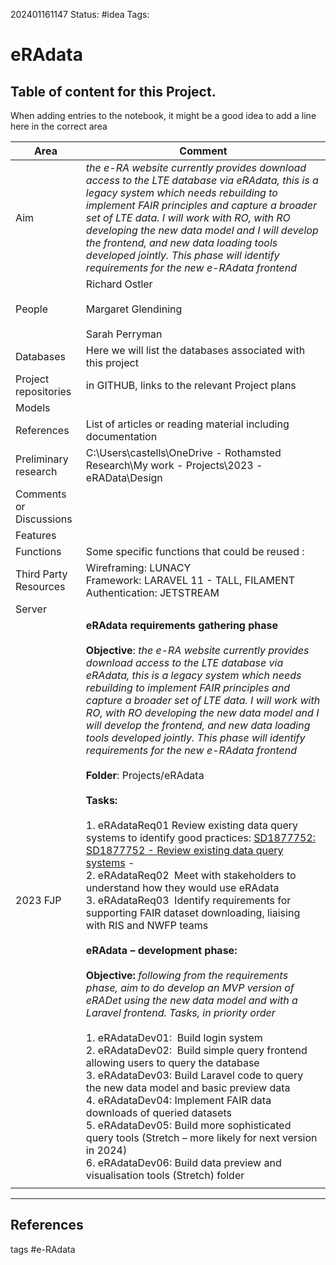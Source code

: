 202401161147
Status: #idea
Tags: 

# eRAdata

## Table of content for this Project. 

When adding entries to the notebook, it might be a good idea to add a line here in the correct area

| Area                    | Comment                                                                                                                                                                                                                                                                                                                                                                                                                                                                                                                                                                                                                                                                                                                                                                                                                                                                                                                                                                                                                                                                                                                                                                                                                                                                                                                                                                                                                                                                                                                                                                                                                                                         |
| ----------------------- | --------------------------------------------------------------------------------------------------------------------------------------------------------------------------------------------------------------------------------------------------------------------------------------------------------------------------------------------------------------------------------------------------------------------------------------------------------------------------------------------------------------------------------------------------------------------------------------------------------------------------------------------------------------------------------------------------------------------------------------------------------------------------------------------------------------------------------------------------------------------------------------------------------------------------------------------------------------------------------------------------------------------------------------------------------------------------------------------------------------------------------------------------------------------------------------------------------------------------------------------------------------------------------------------------------------------------------------------------------------------------------------------------------------------------------------------------------------------------------------------------------------------------------------------------------------------------------------------------------------------------------------------------------------- |
| Aim                     | _the e-RA website currently provides download access to the LTE database via eRAdata, this is a legacy system which needs rebuilding to implement FAIR principles and capture a broader set of LTE data. I will work with RO, with RO developing the new data model and I will develop the frontend, and new data loading tools developed jointly. This phase will identify requirements for the new e-RAdata frontend_                                                                                                                                                                                                                                                                                                                                                                                                                                                                                                                                                                                                                                                                                                                                                                                                                                                                                                                                                                                                                                                                                                                                                                                                                                         |
| People                  | Richard Ostler <br><br>Margaret Glendining<br><br>Sarah Perryman                                                                                                                                                                                                                                                                                                                                                                                                                                                                                                                                                                                                                                                                                                                                                                                                                                                                                                                                                                                                                                                                                                                                                                                                                                                                                                                                                                                                                                                                                                                                                                                                |
| Databases               | Here we will list the databases associated with this project                                                                                                                                                                                                                                                                                                                                                                                                                                                                                                                                                                                                                                                                                                                                                                                                                                                                                                                                                                                                                                                                                                                                                                                                                                                                                                                                                                                                                                                                                                                                                                                                    |
| Project repositories    | in GITHUB, links to the relevant Project plans                                                                                                                                                                                                                                                                                                                                                                                                                                                                                                                                                                                                                                                                                                                                                                                                                                                                                                                                                                                                                                                                                                                                                                                                                                                                                                                                                                                                                                                                                                                                                                                                                  |
| Models                  |                                                                                                                                                                                                                                                                                                                                                                                                                                                                                                                                                                                                                                                                                                                                                                                                                                                                                                                                                                                                                                                                                                                                                                                                                                                                                                                                                                                                                                                                                                                                                                                                                                                                 |
| References              | List of articles or reading material including documentation                                                                                                                                                                                                                                                                                                                                                                                                                                                                                                                                                                                                                                                                                                                                                                                                                                                                                                                                                                                                                                                                                                                                                                                                                                                                                                                                                                                                                                                                                                                                                                                                    |
| Preliminary research    | C:\Users\castells\OneDrive - Rothamsted Research\My work - Projects\2023 - eRAData\Design                                                                                                                                                                                                                                                                                                                                                                                                                                                                                                                                                                                                                                                                                                                                                                                                                                                                                                                                                                                                                                                                                                                                                                                                                                                                                                                                                                                                                                                                                                                                                                       |
| Comments or Discussions |                                                                                                                                                                                                                                                                                                                                                                                                                                                                                                                                                                                                                                                                                                                                                                                                                                                                                                                                                                                                                                                                                                                                                                                                                                                                                                                                                                                                                                                                                                                                                                                                                                                                 |
| Features                |                                                                                                                                                                                                                                                                                                                                                                                                                                                                                                                                                                                                                                                                                                                                                                                                                                                                                                                                                                                                                                                                                                                                                                                                                                                                                                                                                                                                                                                                                                                                                                                                                                                                 |
| Functions               | Some specific functions that could be reused :                                                                                                                                                                                                                                                                                                                                                                                                                                                                                                                                                                                                                                                                                                                                                                                                                                                                                                                                                                                                                                                                                                                                                                                                                                                                                                                                                                                                                                                                                                                                                                                                                  |
| Third Party Resources   | Wireframing: LUNACY <br>Framework: LARAVEL 11 - TALL, FILAMENT<br>Authentication: JETSTREAM                                                                                                                                                                                                                                                                                                                                                                                                                                                                                                                                                                                                                                                                                                                                                                                                                                                                                                                                                                                                                                                                                                                                                                                                                                                                                                                                                                                                                                                                                                                                                                                                                          |
| Server                  |                                                                                                                                                                                                                                                                                                                                                                                                                                                                                                                                                                                                                                                                                                                                                                                                                                                                                                                                                                                                                                                                                                                                                                                                                                                                                                                                                                                                                                                                                                                                                                                                                                                                 |
| 2023 FJP                | **eRAdata requirements gathering phase**<br><br>**Objective**: _the e-RA website currently provides download access to the LTE database via eRAdata, this is a legacy system which needs rebuilding to implement FAIR principles and capture a broader set of LTE data. I will work with RO, with RO developing the new data model and I will develop the frontend, and new data loading tools developed jointly. This phase will identify requirements for the new e-RAdata frontend_<br><br>**Folder**: Projects/eRAdata<br><br>**Tasks:**<br><br>1. eRAdataReq01 Review existing data query systems to identify good practices: [SD1877752: SD1877752 - Review existing data query systems](/globalId/SD1877752) - <br>2. eRAdataReq02  Meet with stakeholders to understand how they would use eRAdata<br>3. eRAdataReq03  Identify requirements for supporting FAIR dataset downloading, liaising with RIS and NWFP teams<br><br>**eRAdata – development phase:**<br><br>**Objective:** _following from the requirements phase, aim to do develop an MVP version of eRADet using the new data model and with a Laravel frontend. Tasks, in priority order_<br><br>1. eRAdataDev01:  Build login system<br>2. eRAdataDev02:  Build simple query frontend allowing users to query the database<br>3. eRAdataDev03:  Build Laravel code to query the new data model and basic preview data<br>4. eRAdataDev04:  Implement FAIR data downloads of queried datasets<br>5. eRAdataDev05:  Build more sophisticated query tools (Stretch – more likely for next version in 2024)<br>6. eRAdataDev06:  Build data preview and visualisation tools (Stretch) folder |
|                         |                                                                                                                                                                                                                                                                                                                                                                                                                                                                                                                                                                                                                                                                                                                                                                                                                                                                                                                                                                                                                                                                                                                                                                                                                                                                                                                                                                                                                                                                                                                                                                                                                                                                 |



---

## References
tags #e-RAdata 